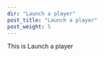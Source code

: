 ```yaml
---
dir: "Launch a player"
post_title: "Launch a player"
post_weight: 5
---
```


This is Launch a player